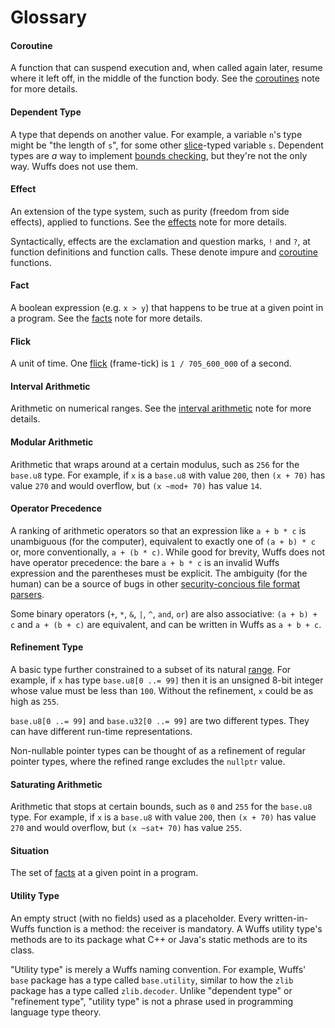# Glossary

#### Coroutine

A function that can suspend execution and, when called again later, resume
where it left off, in the middle of the function body. See the
[coroutines](/doc/note/coroutines.md) note for more details.

#### Dependent Type

A type that depends on another value. For example, a variable `n`'s type might
be "the length of `s`", for some other
[slice](/doc/note/slices-arrays-and-tables.md)-typed variable `s`. Dependent
types are *a* way to implement [bounds checking](/doc/note/bounds-checking.md),
but they're not the only way. Wuffs does not use them.

#### Effect

An extension of the type system, such as purity (freedom from side effects),
applied to functions. See the [effects](/doc/note/effects.md) note for more
details.

Syntactically, effects are the exclamation and question marks, `!` and `?`, at
function definitions and function calls. These denote impure and
[coroutine](/doc/note/coroutines.md) functions.

#### Fact

A boolean expression (e.g. `x > y`) that happens to be true at a given point in
a program. See the [facts](/doc/note/facts.md) note for more details.

#### Flick

A unit of time. One [flick](https://github.com/OculusVR/Flicks) (frame-tick) is
`1 / 705_600_000` of a second.

#### Interval Arithmetic

Arithmetic on numerical ranges. See the [interval
arithmetic](/doc/note/interval-arithmetic.md) note for more details.

#### Modular Arithmetic

Arithmetic that wraps around at a certain modulus, such as `256` for the
`base.u8` type. For example, if `x` is a `base.u8` with value `200`, then `(x +
70)` has value `270` and would overflow, but `(x ~mod+ 70)` has value `14`.

#### Operator Precedence

A ranking of arithmetic operators so that an expression like `a + b * c` is
unambiguous (for the computer), equivalent to exactly one of `(a + b) * c` or,
more conventionally, `a + (b * c)`. While good for brevity, Wuffs does not have
operator precedence: the bare `a + b * c` is an invalid Wuffs expression and
the parentheses must be explicit. The ambiguity (for the human) can be a source
of bugs in other [security-concious file format
parsers](https://github.com/jbangert/nail/issues/7).

Some binary operators (`+`, `*`, `&`, `|`, `^`, `and`, `or`) are also
associative: `(a + b) + c` and `a + (b + c)` are equivalent, and can be written
in Wuffs as `a + b + c`.

#### Refinement Type

A basic type further constrained to a subset of its natural
[range](/doc/note/ranges-and-rects.md). For example, if `x` has type `base.u8[0
..= 99]` then it is an unsigned 8-bit integer whose value must be less than
`100`. Without the refinement, `x` could be as high as `255`.

`base.u8[0 ..= 99]` and `base.u32[0 ..= 99]` are two different types. They can
have different run-time representations.

Non-nullable pointer types can be thought of as a refinement of regular pointer
types, where the refined range excludes the `nullptr` value.

#### Saturating Arithmetic

Arithmetic that stops at certain bounds, such as `0` and `255` for the
`base.u8` type. For example, if `x` is a `base.u8` with value `200`, then `(x +
70)` has value `270` and would overflow, but `(x ~sat+ 70)` has value `255`.

#### Situation

The set of [facts](/doc/note/facts.md) at a given point in a program.

#### Utility Type

An empty struct (with no fields) used as a placeholder. Every written-in-Wuffs
function is a method: the receiver is mandatory. A Wuffs utility type's methods
are to its package what C++ or Java's static methods are to its class.

"Utility type" is merely a Wuffs naming convention. For example, Wuffs' `base`
package has a type called `base.utility`, similar to how the `zlib` package has
a type called `zlib.decoder`. Unlike "dependent type" or "refinement type",
"utility type" is not a phrase used in programming language type theory.
